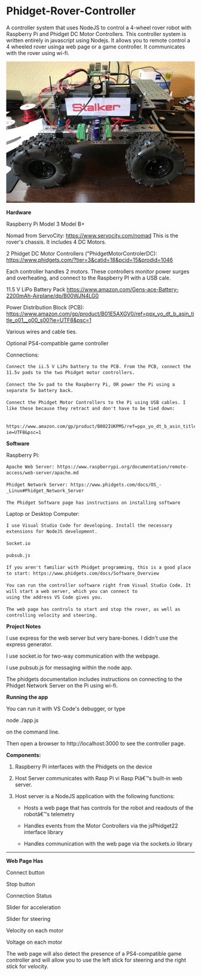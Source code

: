 # Phidget-Rover-Controller
A controller system that uses NodeJS to control a 4-wheel rover robot with Raspberry Pi and Phidget DC Motor Controllers.
This controller system is written entirely in javascript using Nodejs. It allows you to remote control a 4 wheeled rover usinga web page or a game controller.
It communicates with the rover using wi-fi.

![Stalker Rover](/www/Stalker.jpg)

**Hardware**

Raspberry Pi Model 3 Model B+

Nomad from ServoCity: https://www.servocity.com/nomad This is the rover's chassis. It includes 4 DC Motors.

 2 Phidget DC Motor Controllers ("PhidgetMotorControlerDC): https://www.phidgets.com/?tier=3&catid=18&pcid=15&prodid=1046
 
 Each controller handles 2 motors. These controllers monitor power surges and overheating, and connect to the Raspberry PI with a USB cale.
 
11.5 V LiPo Battery Pack https://www.amazon.com/Gens-ace-Battery-2200mAh-Airplane/dp/B00WJN4LG0

Power Distribution Block (PCB): https://www.amazon.com/gp/product/B01E5AXGV0/ref=ppx_yo_dt_b_asin_title_o01__o00_s00?ie=UTF8&psc=1

Various wires and cable ties.

Optional PS4-compatible game controller

Connections:

    Connect the ii.5 V LiPo battery to the PCB. From the PCB, connect the 11.5v pads to the two Phidget motor controllers.
    
    Connect the 5v pad to the Raspberry Pi, OR power the Pi using a separate 5v battery back.
    
    Connect the Phidget Motor Controllers to the Pi using USB cables. I like these because they retract and don't have to be tied down:
    
        https://www.amazon.com/gp/product/B002IUKPMS/ref=ppx_yo_dt_b_asin_title_o00__o00_s00?ie=UTF8&psc=1

**Software**

Raspberry Pi:

    Apache Web Server: https://www.raspberrypi.org/documentation/remote-access/web-server/apache.md
    
    Phidget Network Server: https://www.phidgets.com/docs/OS_-_Linux#Phidget_Network_Server
    
    The Phidget Software page has instructions on installing software
    
Laptop or Desktop Computer:

    I use Visual Studio Code for developing. Install the necessary extensions for NodeJS development.
    
    Socket.io
    
    pubsub.js
    
    If you aren't familiar with Phidget programming, this is a good place to start: https://www.phidgets.com/docs/Software_Overview
    
    You can run the controller software right from Visual Studio Code. It will start a web server, which you can connect to
    using the address VS Code gives you.
    
    The web page has controls to start and stop the rover, as well as controlling velocity and steering.


**Project Notes**

I use express for the web server but very bare-bones. I didn't use the express generator.

I use socket.io for two-way communication with the webpage.

I use pubsub.js for messaging within the node app.

The phidgets documentation includes instructions on connecting to the Phidget Network Server on the Pi using wi-fi.


**Running the app**

You can run it with VS Code's debugger, or type

node ./app.js

on the command line.

Then open a browser to http://localhost:3000 to see the controller page.




**Components:**

1. Raspberry Pi interfaces with the Phidgets on the device

2. Host Server communicates with Rasp Pi vi Rasp Piâ€™s built-in web server.

3. Host server is a NodeJS application with the following functions:

    - Hosts a web page that has controls for the robot and readouts of the robotâ€™s telemetry
    
    - Handles events from the Motor Controllers via the jsPhidget22 interface library
    
     - Handles communication with the web page via the sockets.io library

---

**Web Page Has**

  Connect button
  
  Stop button

  Connection Status
  
  Slider for acceleration
  
  Slider for steering
    
  Velocity on each motor
    
  Voltage on each motor
  
  The web page will also detect the presence of a PS4-compatible game controller and will allow you to use the left stick for steering and the right stick for velocity.
